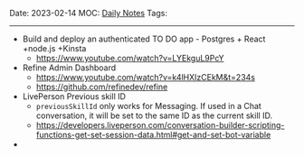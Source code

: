 Date: 2023-02-14
MOC: [Daily Notes](../../1.%20MOC/Daily%20Notes.md)
Tags: 

---
* Build and deploy an authenticated TO DO app - Postgres + React +node.js +Kinsta
	* https://www.youtube.com/watch?v=LYEkguL9PcY
* Refine Admin Dashboard
	* https://www.youtube.com/watch?v=k4lHXIzCEkM&t=234s
	* https://github.com/refinedev/refine
* LivePerson Previous skill ID
	* `previousSkillId` only works for Messaging. If used in a Chat conversation, it will be set to the same ID as the current skill ID.
	* https://developers.liveperson.com/conversation-builder-scripting-functions-get-set-session-data.html#get-and-set-bot-variable
* 